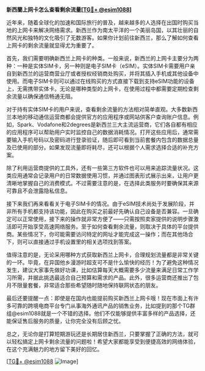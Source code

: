 **新西蘭上网卡怎么查看剩余流量[[TG💪+ @esim1088](https://t.me/s/esim1088)]**

近年来，随着全球化的加速和国际旅行的普及，越来越多的人选择在出国时购买当地的上网卡来解决网络需求。新西兰作为南太平洋的一个美丽岛国，以其壮丽的自然风光和独特的文化吸引了无数游客。如果你计划前往新西兰，那么了解如何查看上网卡的剩余流量就显得尤为重要了。

首先，我们需要明确新西兰上网卡的种类。一般来说，新西兰的上网卡主要分为两种：一种是实体SIM卡，另一种则是电子SIM卡（eSIM）。实体SIM卡需要用户亲自到新西兰的运营商营业厅或者授权经销商处购买，并将其插入手机或其他设备中使用。而电子SIM卡则可以通过在线购买的方式直接下载到支持eSIM功能的设备上，无需携带实体卡。无论是哪种类型的上网卡，在使用过程中都需要定期检查剩余流量以确保通信畅通无阻。

对于持有实体SIM卡的用户来说，查看剩余流量的方法相对简单直观。大多数新西兰本地的移动通信运营商都会提供官方的应用程序或网站供客户查询账户信息。例如，Spark、Vodafone和2degrees是新西兰三大主流运营商，它们各自都有相应的应用程序可以帮助用户实时监控自己的数据消耗情况。打开这些应用后，通常需要输入手机号码以及密码进行登录验证，随后即可看到当前套餐内包含的数据总量及已使用的部分。如果发现流量即将耗尽，还可以根据个人需求选择合适的补充方案。

除了利用运营商提供的工具外，还有一些第三方软件也可以用来追踪流量状况。这类应用通常会记录用户的日常数据使用习惯，并通过图表形式展示出来，让用户更清晰地掌握自己的消费模式。不过需要注意的是，在选择此类服务时要确保其来源可靠且不会泄露隐私信息。

接下来我们再来看看关于电子SIM卡的情况。由于eSIM技术尚处于发展阶段，并非所有手机都支持该功能，因此在购买之前最好先确认自己设备是否兼容。一旦确定可以正常使用，接下来的操作就非常方便了——只需按照卖家提供的说明步骤激活即可开始享受高速网络服务。至于如何查看剩余流量，则取决于具体的平台提供商。某些情况下，你可能需要访问特定的网址才能完成这一操作；而在其他场合下，则可以直接通过手机设置里的相关选项找到答案。

值得注意的是，无论采用哪种方式获取新西兰上网卡，合理规划流量都是非常关键的一环。毕竟，在异国他乡漫游时超支可不是什么愉快的经历！为了避免这种情况发生，建议大家事先做好功课，比如估算每天大概需要多少流量来满足日常工作学习所需，并据此挑选最适合自己预算和需求的产品。此外，很多运营商还推出了包月不限量套餐，非常适合那些希望随时随地保持联网状态的朋友。

最后还要提醒一点：即使是在国内也能提前购买新西兰上网卡哦！现在市面上有许多可靠的跨境电商平台专门从事海外通讯产品的销售业务，比如提到的那个TG群组@esim1088就是一个不错的选择。他们不仅能够提供丰富多样的产品选择，还能保证售后服务的质量，让你完全没有后顾之忧。

总之，无论你是打算短期游玩还是长期居住新西兰，只要掌握了正确的方法，就可以轻松搞定上网卡剩余流量的问题啦！希望大家都能享受到便捷高效的网络体验，在这个充满魅力的地方留下美好的回忆。

[[TG💪+ @esim1088](https://t.me/s/esim1088) ![Image](https://i.postimg.cc/4NQfJmqS/Snipaste-2025-05-13-00-14-12.png)]
